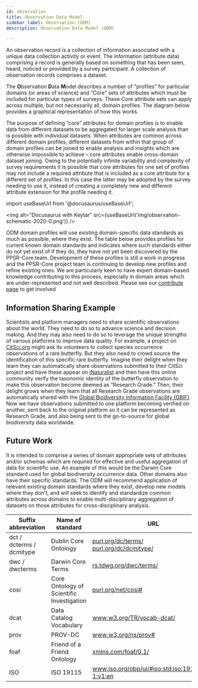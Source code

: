```yaml
---
id: observation
title: Observation Data Model
sidebar_label: Observation (ODM)
description: Observation Data Model (ODM)

---
```


An observation record is a collection of information associated with a unique data collection activity or event. The information (attribute data) comprising a record is generally based on something that has been seen, heard, noticed or provided by a survey participant. A collection of observation records comprises a dataset.

The **O**bservation **D**ata **M**odel describes a number of “profiles” for particular domains (or areas of science) and “Core” sets of attributes which must be included for particular types of surveys. These Core attribute sets can apply across multiple, but not necessarily all, domain profiles. The diagram below provides a graphical representation of how this works. 

The purpose of defining “core” attributes for domain profiles is to enable data from different datasets to be aggregated for larger scale analysis than is possible with individual datasets. When attributes are common across different domain profiles, different datasets from within that group of domain profiles can be joined to enable analysis and insights which are otherwise impossible to achieve – core attributes enable cross-domain dataset joining. Owing to the potentially infinite variability and complexity of survey requirements it is possible that core attributes for one set of profiles may not include a required attribute that is included as a core attribute for a different set of profiles. In this case the latter may be adopted by the survey needing to use it, instead of creating a completely new and different attribute extension for the profile needing it.

import useBaseUrl from '@docusaurus/useBaseUrl';

<img
  alt="Docusaurus with Keytar"
  src={useBaseUrl('img/observation-schematic-2020-0.png')}
/>



ODM domain profiles will use existing domain-specific data standards as much as possible, where they exist. The table below provides profiles for current known domain standards and indicates where such standards either do not yet exist of if they do, they have not yet been discovered by the PPSR-Core team. Development of these profiles is still a work in progress and the PPSR-Core project team is continuing to develop new profiles and refine existing ones. We are particularly keen to have expert domain-based knowledge contributing to this process, especially in domain areas which are under-represented and not well described. Please see our [contribute page](/docs/contribute) to get involved

## Information Sharing Example
Scientists and platform managers need to share scientific observations about the world. They need to do so to advance science and decision making. And they may also need to do so to leverage the unique strengths of various platforms to improve data quality. For example, a project on [CitSci.org](https://www.citsci.org/) might ask its volunteers to collect species occurrence observations of a rare butterfly. But they also need to crowd source the identification of this specific rare butterfly. Imagine their delight when they learn they can automatically share observations submitted to their CitSci project and have these appear on [iNaturalist](https://www.inaturalist.org/) and then have this online community verify the taxonomic identity of the butterfly observation to make this observation become deemed as “Research Grade.” Then, their delight grows when they learn that all Research Grade observations are automatically shared with the [Global Biodiversity Information Facility (GBIF)](https://www.gbif.org/). Now we have observations submitted to one platform becoming verified on another, sent back to the original platform so it can be represented as Research Grade, and also being sent to the go-to-source for global biodiversity data worldwide.

## Future Work
It is intended to comprise a series of domain appropriate sets of attributes and/or schemas which are required for effective and useful aggregation of data for scientific use. An example of this would be the Darwin Core standard used for global biodiversity occurrence data. Other domains also have their specific standards. The ODM will recommend application of relevant existing domain standards where they exist, develop new models where they don't, and will seek to identify and standardize common attributes across domains to enable multi-disciplinary aggregation of datasets on those attributes for cross-disciplinary analysis.


<table className="table table-bordered table-hover table-condensed">
<thead><tr><th title="Field #1">Suffix abbreviation</th>
<th title="Field #2">Name of standard</th>
<th title="Field #3">URL</th>
</tr></thead>
<tbody><tr>
<td>dct / dcterms / dcmitype</td>
<td>Dublin Core Ontology</td>
<td>
<a href="https://purl.org/dc/terms/">purl.org/dc/terms/</a> 
<br/>
<a href="https://purl.org/dc/dcmitype/">purl.org/dc/dcmitype/</a>
 </td>
</tr>
<tr>
<td>dwc / dwcterms</td>
<td>Darwin Core Terms</td>
<td>
<a href="http://rs.tdwg.org/dwc/terms/">rs.tdwg.org/dwc/terms/</a>
</td>
</tr>
<tr>
<td>cosi</td>
<td>Core Ontology of Scientific Investigation</td>
<td>
<a href="https://purl.org/net/cosi#">purl.org/net/cosi#</a>
</td>
</tr>
<tr>
<td>dcat</td>
<td>Data Catalog Vocabulary</td>
<td>
<a href="https://www.w3.org/TR/vocab-dcat/">www.w3.org/TR/vocab-dcat/</a>
</td>
</tr>
<tr>
<td>prov</td>
<td>PROV-DC</td>
<td>
<a href="https://www.w3.org/ns/prov#">www.w3.org/ns/prov#</a>
</td>
</tr>
<tr>
<td>foaf</td>
<td>Friend of a Friend Ontology</td>
<td>
<a href="http://xmlns.com/foaf/0.1/">xmlns.com/foaf/0.1/</a>
</td>
</tr>
<tr>
<td>ISO</td>
<td>ISO 19115</td>
<td>
<a href="https://www.iso.org/obp/ui/#iso:std:iso:19115:ed-1:v1:en">www.iso.org/obp/ui/#iso:std:iso:19115:ed-1:v1:en</a>
</td>
</tr>
</tbody></table>